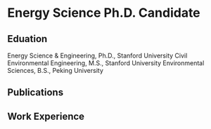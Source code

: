 # Energy Science Ph.D. Candidate

## Eduation
Energy Science & Engineering, Ph.D., Stanford University
Civil Environmental Engineering, M.S., Stanford University
Environmental Sciences, B.S., Peking University

## Publications



## Work Experience

